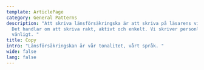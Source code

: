 ```yaml
---
template: ArticlePage
category: General Patterns
description: "Att skriva länsförsäkringska är att skriva på läsarens villkor.
  Det handlar om att skriva rakt, aktivt och enkelt. Vi skriver personligt och
  vänligt. "
title: Copy
intro: "Länsförsäkringskan är vår tonalitet, vårt språk. "
wide: false
lang: false
---
```

